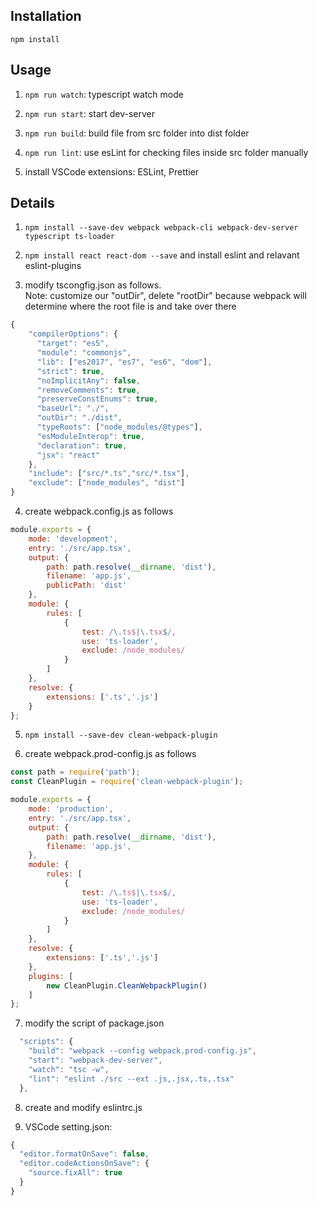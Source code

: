## Installation

`npm install`

## Usage

1. `npm run watch`: typescript watch mode

2. `npm run start`: start dev-server

3. `npm run build`: build file from src folder into dist folder

4. `npm run lint`: use esLint for checking files inside src folder manually

5. install VSCode extensions: ESLint, Prettier

## Details

1. `npm install --save-dev webpack webpack-cli webpack-dev-server typescript ts-loader`

2. `npm install react react-dom --save` and install eslint and relavant eslint-plugins

3. modify tscongfig.json as follows.   
Note: customize our "outDir", delete "rootDir" because webpack will determine where the root file is and take over there

```js
{
    "compilerOptions": {
      "target": "es5",
      "module": "commonjs",
      "lib": ["es2017", "es7", "es6", "dom"],
      "strict": true,
      "noImplicitAny": false,
      "removeComments": true,
      "preserveConstEnums": true,
      "baseUrl": "./",
      "outDir": "./dist",
      "typeRoots": ["node_modules/@types"],
      "esModuleInterop": true,
      "declaration": true,
      "jsx": "react"
    },
    "include": ["src/*.ts","src/*.tsx"],
    "exclude": ["node_modules", "dist"]
}
```

4. create webpack.config.js as follows

```js
module.exports = {
    mode: 'development',
    entry: './src/app.tsx',
    output: {
        path: path.resolve(__dirname, 'dist'),
        filename: 'app.js',
        publicPath: 'dist'
    },
    module: {
        rules: [
            {
                test: /\.ts$|\.tsx$/,
                use: 'ts-loader',
                exclude: /node_modules/
            }
        ]
    },
    resolve: {
        extensions: ['.ts','.js']
    }
};
```

5. `npm install --save-dev clean-webpack-plugin`

6. create webpack.prod-config.js as follows

```js
const path = require('path');
const CleanPlugin = require('clean-webpack-plugin');

module.exports = {
    mode: 'production',
    entry: './src/app.tsx',
    output: {
        path: path.resolve(__dirname, 'dist'),
        filename: 'app.js',
    },
    module: {
        rules: [
            {
                test: /\.ts$|\.tsx$/,
                use: 'ts-loader',
                exclude: /node_modules/
            }
        ]
    },
    resolve: {
        extensions: ['.ts','.js']
    },
    plugins: [
        new CleanPlugin.CleanWebpackPlugin()
    ]
};
```

7. modify the script of package.json
```js
  "scripts": {
    "build": "webpack --config webpack.prod-config.js",
    "start": "webpack-dev-server",
    "watch": "tsc -w",
    "lint": "eslint ./src --ext .js,.jsx,.ts,.tsx"
  },
```
8. create and modify eslintrc.js 
 
9. VSCode setting.json:
```js
{
  "editor.formatOnSave": false,
  "editor.codeActionsOnSave": {
    "source.fixAll": true
  }
}
```